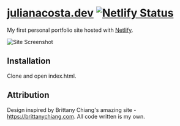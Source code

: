 # [julianacosta.dev](julianacosta.dev) [![Netlify Status](https://api.netlify.com/api/v1/badges/a9028886-583f-4138-bad8-07d1374455fe/deploy-status)](https://app.netlify.com/sites/pensive-leavitt-c3de6b/deploys)

My first personal portfolio site hosted with [Netlify](https://www.netlify.com/).

![Site Screenshot](https://raw.githubusercontent.com/julacosta9/portfolio-v1/master/assets/readme-screenshot.png "Site Screenshot")

## Installation

Clone and open index.html.

## Attribution

Design inspired by Brittany Chiang's amazing site - https://brittanychiang.com. All code written is my own.
